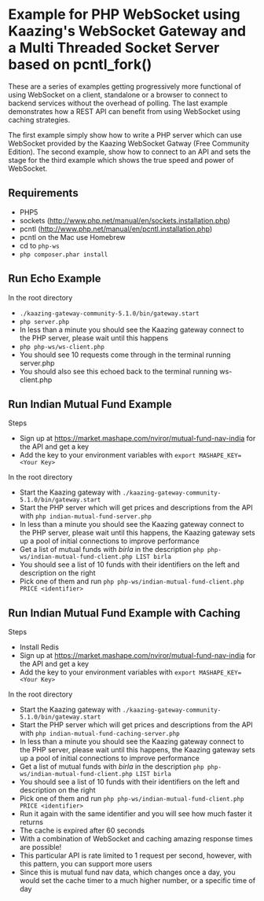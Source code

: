 Example for PHP WebSocket using Kaazing's WebSocket Gateway and a Multi Threaded Socket Server based on pcntl_fork()
====================

These are a series of examples getting progressively more functional of using WebSocket on a client, standalone or a browser to connect to backend services without the overhead of polling. The last example demonstrates how a REST API can benefit from using WebSocket using caching strategies.

The first example simply show how to write a PHP server which can use WebSocket provided by the Kaazing WebSocket Gatway (Free Community Edition). The second example, show how to connect to an API and sets the stage for the third example which shows the true speed and power of WebSocket.


Requirements
---------------------
* PHP5	
* sockets (http://www.php.net/manual/en/sockets.installation.php)
* pcntl (http://www.php.net/manual/en/pcntl.installation.php)
* pcntl on the Mac use Homebrew
* cd to `php-ws`
* `php composer.phar install`

Run Echo Example
---------------------
In the root directory
* `./kaazing-gateway-community-5.1.0/bin/gateway.start` 
* `php server.php`
* In less than a minute you should see the Kaazing gateway connect to the PHP server, please wait until this happens
* `php php-ws/ws-client.php`
* You should see 10 requests come through in the terminal running server.php
* You should also see this echoed back to the terminal running ws-client.php

Run Indian Mutual Fund Example
------------------------------
Steps
* Sign up at https://market.mashape.com/nviror/mutual-fund-nav-india for the API and get a key
* Add the key to your environment variables with `export MASHAPE_KEY=<Your Key>`

In the root directory
* Start the Kaazing gateway with `./kaazing-gateway-community-5.1.0/bin/gateway.start` 
* Start the PHP server which will get prices and descriptions from the API with `php indian-mutual-fund-server.php`
* In less than a minute you should see the Kaazing gateway connect to the PHP server, please wait until this happens, the Kaazing gateway sets up a pool of initial connections to improve performance
* Get a list of mutual funds with *birla* in the description `php php-ws/indian-mutual-fund-client.php LIST birla`
* You should see a list of 10 funds with their identifiers on the left and description on the right
* Pick one of them and run `php php-ws/indian-mutual-fund-client.php PRICE <identifier>`

Run Indian Mutual Fund Example with Caching
-------------------------------------------
Steps
* Install Redis
* Sign up at https://market.mashape.com/nviror/mutual-fund-nav-india for the API and get a key
* Add the key to your environment variables with `export MASHAPE_KEY=<Your Key>`

In the root directory
* Start the Kaazing gateway with `./kaazing-gateway-community-5.1.0/bin/gateway.start` 
* Start the PHP server which will get prices and descriptions from the API with `php indian-mutual-fund-caching-server.php`
* In less than a minute you should see the Kaazing gateway connect to the PHP server, please wait until this happens, the Kaazing gateway sets up a pool of initial connections to improve performance
* Get a list of mutual funds with *birla* in the description `php php-ws/indian-mutual-fund-client.php LIST birla`
* You should see a list of 10 funds with their identifiers on the left and description on the right
* Pick one of them and run `php php-ws/indian-mutual-fund-client.php PRICE <identifier>`
* Run it again with the same identifier and you will see how much faster it returns
* The cache is expired after 60 seconds
* With a combination of WebSocket and caching amazing response times are possible!
* This particular API is rate limited to 1 request per second, however, with this pattern, you can support more users
* Since this is mutual fund nav data, which changes once a day, you would set the cache timer to a much higher number, or a specific time of day